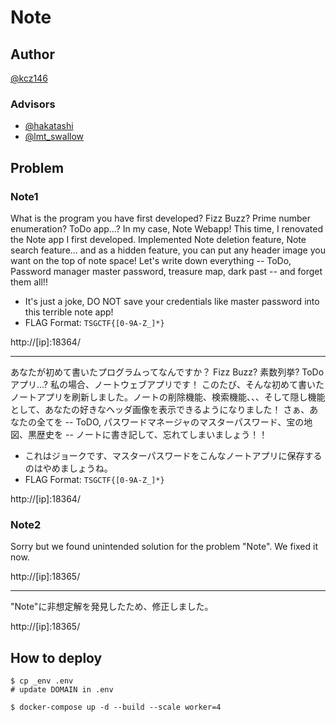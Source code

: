 # Note

## Author
[@kcz146](https://twitter.com/kcz146)

### Advisors
- [@hakatashi](https://twitter.com/hakatashi)
- [@lmt_swallow](https://twitter.com/lmt_swallow)

## Problem

### Note1
What is the program you have first developed? Fizz Buzz? Prime number enumeration? ToDo app...? In my case, Note Webapp!
This time, I renovated the Note app I first developed. Implemented Note deletion feature, Note search feature... and as a hidden feature, you can put any header image you want on the top of note space!
Let's write down everything -- ToDo, Password manager master password, treasure map, dark past -- and forget them all!!

* It's just a joke, DO NOT save your credentials like master password into this terrible note app!
* FLAG Format: `TSGCTF{[0-9A-Z_]*}`

http://[ip]:18364/

---

あなたが初めて書いたプログラムってなんですか？ Fizz Buzz? 素数列挙? ToDoアプリ...? 私の場合、ノートウェブアプリです！
このたび、そんな初めて書いたノートアプリを刷新しました。ノートの削除機能、検索機能、、、そして隠し機能として、あなたの好きなヘッダ画像を表示できるようになりました！
さぁ、あなたの全てを -- ToDO, パスワードマネージャのマスターパスワード、宝の地図、黒歴史を -- ノートに書き記して、忘れてしまいましょう！！

* これはジョークです、マスターパスワードをこんなノートアプリに保存するのはやめましょうね。
* FLAG Format: `TSGCTF{[0-9A-Z_]*}`

http://[ip]:18364/


### Note2

Sorry but we found unintended solution for the problem "Note". We fixed it now.

http://[ip]:18365/

---

"Note"に非想定解を発見したため、修正しました。

http://[ip]:18365/


## How to deploy

```
$ cp _env .env
# update DOMAIN in .env

$ docker-compose up -d --build --scale worker=4
```
